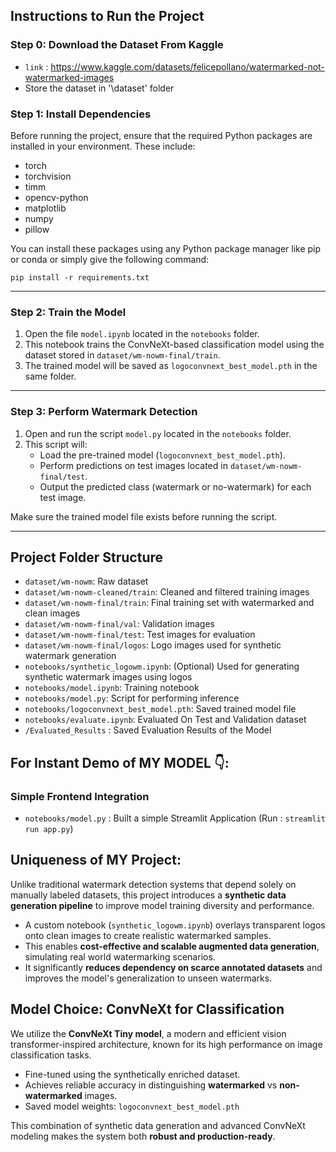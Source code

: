 ## Instructions to Run the Project

### Step 0: Download the Dataset From Kaggle

- `link` : https://www.kaggle.com/datasets/felicepollano/watermarked-not-watermarked-images 
- Store the dataset in '\dataset' folder

### Step 1: Install Dependencies
Before running the project, ensure that the required Python packages are installed in your environment. These include:

- torch
- torchvision
- timm
- opencv-python
- matplotlib
- numpy
- pillow

You can install these packages using any Python package manager like pip or conda or simply give the following command:

`pip install -r requirements.txt`

---

### Step 2: Train the Model

1. Open the file `model.ipynb` located in the `notebooks` folder.
2. This notebook trains the ConvNeXt-based classification model using the dataset stored in `dataset/wm-nowm-final/train`.
3. The trained model will be saved as `logoconvnext_best_model.pth` in the same folder.

---

### Step 3: Perform Watermark Detection
1. Open and run the script `model.py` located in the `notebooks` folder.
2. This script will:
   - Load the pre-trained model (`logoconvnext_best_model.pth`).
   - Perform predictions on test images located in `dataset/wm-nowm-final/test`.
   - Output the predicted class (watermark or no-watermark) for each test image.

Make sure the trained model file exists before running the script.

---

## Project Folder Structure

- `dataset/wm-nowm`: Raw dataset
- `dataset/wm-nowm-cleaned/train`: Cleaned and filtered training images
- `dataset/wm-nowm-final/train`: Final training set with watermarked and clean images
- `dataset/wm-nowm-final/val`: Validation images
- `dataset/wm-nowm-final/test`: Test images for evaluation
- `dataset/wm-nowm-final/logos`: Logo images used for synthetic watermark generation
- `notebooks/synthetic_logowm.ipynb`: (Optional) Used for generating synthetic watermark images using logos
- `notebooks/model.ipynb`: Training notebook
- `notebooks/model.py`: Script for performing inference
- `notebooks/logoconvnext_best_model.pth`: Saved trained model file
- `notebooks/evaluate.ipynb`: Evaluated On Test and Validation dataset
- `/Evaluated_Results` : Saved Evaluation Results of the Model

## For Instant Demo of MY MODEL 👇:

### Simple Frontend Integration

- `notebooks/model.py` : Built a simple Streamlit Application (Run : `streamlit run app.py`)



##  Uniqueness of MY Project:

Unlike traditional watermark detection systems that depend solely on manually labeled datasets, this project introduces a **synthetic data generation pipeline** to improve model training diversity and performance.

- A custom notebook (`synthetic_logowm.ipynb`) overlays transparent logos onto clean images to create realistic watermarked samples.
- This enables **cost-effective and scalable augmented data generation**, simulating real world watermarking scenarios.
- It significantly **reduces dependency on scarce annotated datasets** and improves the model's generalization to unseen watermarks.

##  Model Choice: ConvNeXt for Classification

We utilize the **ConvNeXt Tiny model**, a modern and efficient vision transformer-inspired architecture, known for its high performance on image classification tasks.

- Fine-tuned using the synthetically enriched dataset.
- Achieves reliable accuracy in distinguishing **watermarked** vs **non-watermarked** images.
- Saved model weights: `logoconvnext_best_model.pth`

This combination of synthetic data generation and advanced ConvNeXt modeling makes the system both **robust and production-ready**.
